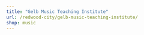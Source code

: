 ```yaml
---
title: "Gelb Music Teaching Institute"
url: /redwood-city/gelb-music-teaching-institute/
shop: music
---
```

